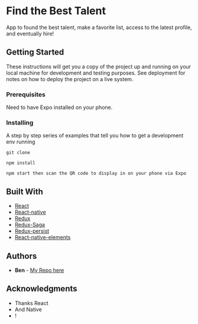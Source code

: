 # Find the Best Talent

App to found the best talent, make a favorite list, access to the latest profile, and eventually hire!

## Getting Started

These instructions will get you a copy of the project up and running on your local machine for development and testing purposes. See deployment for notes on how to deploy the project on a live system.

### Prerequisites

Need to have Expo installed on your phone.

### Installing

A step by step series of examples that tell you how to get a development env running

```
git clone
```


```
npm install
```

```
npm start then scan the QR code to display in on your phone via Expo
```

## Built With

* [React](https://reactjs.org/)
* [React-native](http://www.reactnative.com/)
* [Redux](https://react-redux.js.org/)
* [Redux-Saga](https://redux-saga.js.org/)
* [Redux-persist](https://github.com/rt2zz/redux-persist) 
* [React-native-elements](https://github.com/react-native-training/react-native-elements)


## Authors

* **Ben** - [My Repo here](https://github.com/Ben376)

## Acknowledgments

* Thanks React
* And Native
* !
